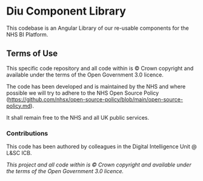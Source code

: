 # Diu Component Library

This codebase is an Angular Library of our re-usable components for the NHS BI Platform.

## Terms of Use

This specific code repository and all code within is © Crown copyright and available under the terms of the Open Government 3.0 licence.

The code has been developed and is maintained by the NHS and where possible we will try to adhere to the NHS Open Source Policy (<https://github.com/nhsx/open-source-policy/blob/main/open-source-policy.md>).

It shall remain free to the NHS and all UK public services.

### Contributions

This code has been authored by colleagues in the Digital Intelligence Unit @ L&SC ICB.

_This project and all code within is © Crown copyright and available under the terms of the Open Government 3.0 licence._
